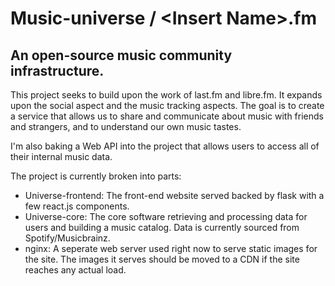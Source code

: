 #  Music-universe / \<Insert Name\>.fm

## An open-source music community infrastructure.
This project seeks to build upon the work of last.fm and libre.fm. It expands upon the social aspect and the music tracking aspects. The goal is to create a service that allows us to share and communicate about music with friends and strangers, and to understand our own music tastes. 

I'm also baking a Web API into the project that allows users to access all of their internal music data.

The project is currently broken into parts:
* Universe-frontend: The front-end website served backed by flask with a few react.js components.
* Universe-core: The core software retrieving and processing data for users and building a music catalog. Data is currently sourced from Spotify/Musicbrainz.
* nginx: A seperate web server used right now to serve static images for the site. The images it serves should be moved to a CDN if the site reaches any actual load.